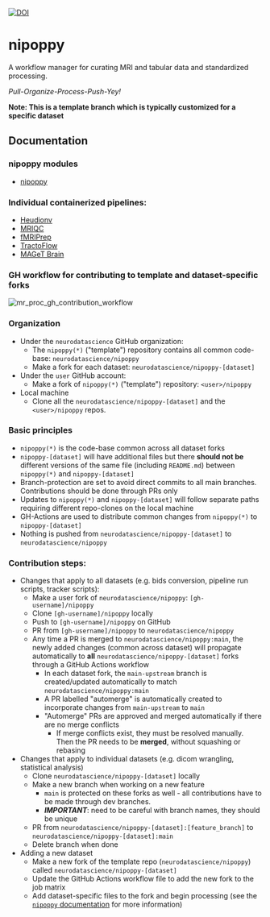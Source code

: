 [![DOI](https://zenodo.org/badge/DOI/10.5281/zenodo.8084759.svg)](https://doi.org/10.5281/zenodo.8084759)

# nipoppy 

A workflow manager for curating MRI and tabular data and standardized processing. 

_Pull-Organize-Process-Push-Yey!_

**Note: This is a template branch which is typically customized for a specific dataset**

## Documentation

### nipoppy modules

- [nipoppy](https://neurobagel.org/nipoppy/overview/)

### Individual containerized pipelines:

- [Heudionv](https://heudiconv.readthedocs.io/en/latest/installation.html#singularity) 
- [MRIQC](https://mriqc.readthedocs.io/en/stable/)
- [fMRIPrep](https://fmriprep.org/en/1.5.5/singularity.html) 
- [TractoFlow](https://github.com/scilus/tractoflow)
- [MAGeT Brain](https://github.com/CoBrALab/MAGeTbrain)

### GH workflow for contributing to template and dataset-specific forks

![mr_proc_gh_contribution_workflow](https://user-images.githubusercontent.com/29051929/236941655-f7dcc981-a2f4-4f3f-b1fc-8c2afdfcc8cf.png)

### Organization
* Under the `neurodatascience` GitHub organization:
  * The `nipoppy(*)` ("template") repository contains all common code-base: `neurodatascience/nipoppy`
  * Make a fork for each dataset: `neurodatascience/nipoppy-[dataset]`
* Under the `user` GitHub account:
  * Make a fork of `nipoppy(*)` ("template") repository: `<user>/nipoppy`
* Local machine
  * Clone all the `neurodatascience/nipoppy-[dataset]` and the `<user>/nipoppy` repos. 
  
### Basic principles 
* `nipoppy(*)` is the code-base common across all dataset forks
* `nipoppy-[dataset]` will have additional files but there **should not be** different versions of the same file (including `README.md`) between `nipoppy(*)` and `nipoppy-[dataset]`
* Branch-protection are set to avoid direct commits to all main branches. Contributions should be done through PRs only
* Updates to `nipoppy(*)` and `nipoppy-[dataset]` will follow separate paths requiring different repo-clones on the local machine
* GH-Actions are used to distribute common changes from `nipoppy(*)` to `nipoppy-[dataset]`
* Nothing is pushed from `neurodatascience/nipoppy-[dataset]` to `neurodatascience/nipoppy`

### Contribution steps:
  * Changes that apply to all datasets (e.g. bids conversion, pipeline run scripts, tracker scripts):
    * Make a user fork of `neurodatascience/nipoppy`: `[gh-username]/nipoppy`
    * Clone `[gh-username]/nipoppy` locally
    * Push to `[gh-username]/nipoppy` on GitHub
    * PR from `[gh-username]/nipoppy` to `neurodatascience/nipoppy`
    * Any time a PR is merged to `neurodatascience/nipoppy:main`, the newly added changes (common across dataset) will propagate automatically to **all** `neurodatascience/nipoppy-[dataset]` forks through a GitHub Actions workflow
      * In each dataset fork, the `main-upstream` branch is created/updated automatically to match `neurodatascience/nipoppy:main`
      * A PR labelled "automerge" is automatically created to incorporate changes from `main-upstream` to `main`
      * "Automerge" PRs are approved and merged automatically if there are no merge conflicts
        * If merge conflicts exist, they must be resolved manually. Then the PR needs to be **merged**, without squashing or rebasing
  * Changes that apply to individual datasets (e.g. dicom wrangling, statistical analysis) 
    * Clone `neurodatascience/nipoppy-[dataset]` locally
    * Make a new branch when working on a new feature
      * `main` is protected on these forks as well - all contributions have to be made through dev branches.
      * ***IMPORTANT***: need to be careful with branch names, they should be unique
    * PR from `neurodatascience/nipoppy-[dataset]:[feature_branch]` to `neurodatascience/nipoppy-[dataset]:main`
    * Delete branch when done
  * Adding a new dataset
    * Make a new fork of the template repo (`neurodatascience/nipoppy`) called `neurodatascience/nipoppy-[dataset]`
    * Update the GitHub Actions workflow file to add the new fork to the job matrix
    * Add dataset-specific files to the fork and begin processing (see the [`nipoppy` documentation](https://neurobagel.org/nipoppy/workflow/dicom_org/) for more information)
